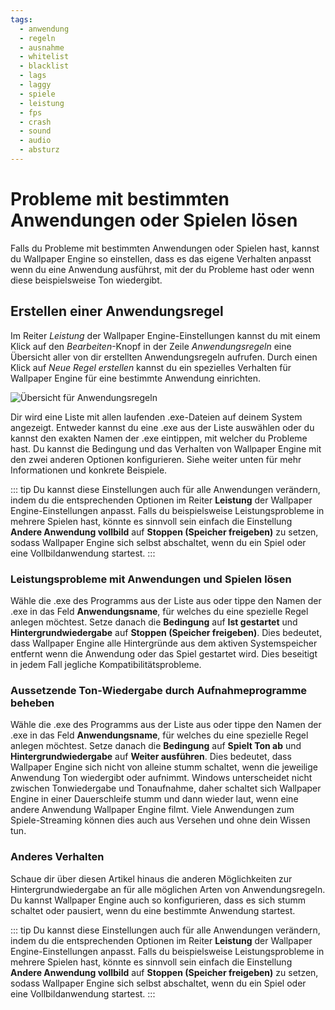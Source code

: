 ```yaml
---
tags:
  - anwendung
  - regeln
  - ausnahme
  - whitelist
  - blacklist
  - lags
  - laggy
  - spiele
  - leistung
  - fps
  - crash
  - sound
  - audio
  - absturz
---
```


# Probleme mit bestimmten Anwendungen oder Spielen lösen

Falls du Probleme mit bestimmten Anwendungen oder Spielen hast, kannst du Wallpaper Engine so einstellen, dass es das eigene Verhalten anpasst wenn du eine Anwendung ausführst, mit der du Probleme hast oder wenn diese beispielsweise Ton wiedergibt.

## Erstellen einer Anwendungsregel

Im Reiter *Leistung* der Wallpaper Engine-Einstellungen kannst du mit einem Klick auf den *Bearbeiten*-Knopf in der Zeile *Anwendungsregeln* eine Übersicht aller von dir erstellten Anwendungsregeln aufrufen. Durch einen Klick auf *Neue Regel erstellen* kannst du ein spezielles Verhalten für Wallpaper Engine für eine bestimmte Anwendung einrichten.

![Übersicht für Anwendungsregeln](./applicationrule.gif)

Dir wird eine Liste mit allen laufenden .exe-Dateien auf deinem System angezeigt. Entweder kannst du eine .exe aus der Liste auswählen oder du kannst den exakten Namen der .exe eintippen, mit welcher du Probleme hast. Du kannst die Bedingung und das Verhalten von Wallpaper Engine mit den zwei anderen Optionen konfigurieren. Siehe weiter unten für mehr Informationen und konkrete Beispiele.

::: tip
Du kannst diese Einstellungen auch für alle Anwendungen verändern, indem du die entsprechenden Optionen im Reiter **Leistung** der Wallpaper Engine-Einstellungen anpasst. Falls du beispielsweise Leistungsprobleme in mehrere Spielen hast, könnte es sinnvoll sein einfach die Einstellung **Andere Anwendung vollbild** auf **Stoppen (Speicher freigeben)** zu setzen, sodass Wallpaper Engine sich selbst abschaltet, wenn du ein Spiel oder eine Vollbildanwendung startest.
:::

### Leistungsprobleme mit Anwendungen und Spielen lösen

Wähle die .exe des Programms aus der Liste aus oder tippe den Namen der .exe in das Feld **Anwendungsname**, für welches du eine spezielle Regel anlegen möchtest. Setze danach die **Bedingung** auf **Ist gestartet** und **Hintergrundwiedergabe** auf **Stoppen (Speicher freigeben)**. Dies bedeutet, dass Wallpaper Engine alle Hintergründe aus dem aktiven Systemspeicher entfernt wenn die Anwendung oder das Spiel gestartet wird. Dies beseitigt in jedem Fall jegliche Kompatibilitätsprobleme.

### Aussetzende Ton-Wiedergabe durch Aufnahmeprogramme beheben

Wähle die .exe des Programms aus der Liste aus oder tippe den Namen der .exe in das Feld **Anwendungsname**, für welches du eine spezielle Regel anlegen möchtest. Setze danach die **Bedingung** auf **Spielt Ton ab** und **Hintergrundwiedergabe** auf **Weiter ausführen**. Dies bedeutet, dass Wallpaper Engine sich nicht von alleine stumm schaltet, wenn die jeweilige Anwendung Ton wiedergibt oder aufnimmt. Windows unterscheidet nicht zwischen Tonwiedergabe und Tonaufnahme, daher schaltet sich Wallpaper Engine in einer Dauerschleife stumm und dann wieder laut, wenn eine andere Anwendung Wallpaper Engine filmt. Viele Anwendungen zum Spiele-Streaming können dies auch aus Versehen und ohne dein Wissen tun.

### Anderes Verhalten

Schaue dir über diesen Artikel hinaus die anderen Möglichkeiten zur Hintergrundwiedergabe an für alle möglichen Arten von Anwendungsregeln. Du kannst Wallpaper Engine auch so konfigurieren, dass es sich stumm schaltet oder pausiert, wenn du eine bestimmte Anwendung startest.

::: tip
Du kannst diese Einstellungen auch für alle Anwendungen verändern, indem du die entsprechenden Optionen im Reiter **Leistung** der Wallpaper Engine-Einstellungen anpasst. Falls du beispielsweise Leistungsprobleme in mehrere Spielen hast, könnte es sinnvoll sein einfach die Einstellung **Andere Anwendung vollbild** auf **Stoppen (Speicher freigeben)** zu setzen, sodass Wallpaper Engine sich selbst abschaltet, wenn du ein Spiel oder eine Vollbildanwendung startest.
:::
